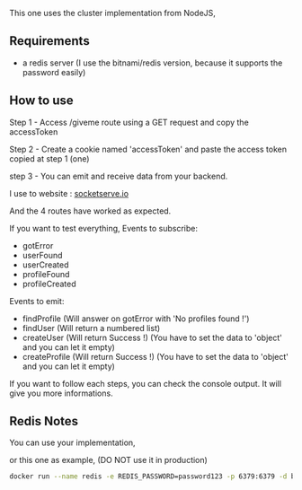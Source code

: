 This one uses the cluster implementation from NodeJS,

## Requirements

- a redis server (I use the bitnami/redis version, because it supports the password easily)

## How to use

Step 1 - Access /giveme route using a GET request and copy the accessToken

Step 2 - Create a cookie named 'accessToken' and paste the access token copied at step 1 (one)

step 3 - You can emit and receive data from your backend.

I use to website : [socketserve.io](http://socketserve.io/)

And the 4 routes have worked as expected.

If you want to test everything,
Events to subscribe:

- gotError
- userFound
- userCreated
- profileFound
- profileCreated

Events to emit:

- findProfile (Will answer on gotError with 'No profiles found !')
- findUser (Will return a numbered list)
- createUser (Will return Success !) (You have to set the data to 'object' and you can let it empty)
- createProfile (Will return Success !) (You have to set the data to 'object' and you can let it empty)

If you want to follow each steps, you can check the console output. It will give you more informations.

## Redis Notes

You can use your implementation,

or this one as example, (DO NOT use it in production)

```bash
docker run --name redis -e REDIS_PASSWORD=password123 -p 6379:6379 -d bitnami/redis:latest
```
